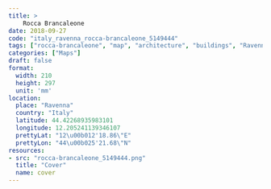```yaml
---
title: > 
    Rocca Brancaleone
date: 2018-09-27
code: "italy_ravenna_rocca-brancaleone_5149444"
tags: ["rocca-brancaleone", "map", "architecture", "buildings", "Ravenna", "Italy"]
categories: ["Maps"]
draft: false
format:
  width: 210
  height: 297
  unit: 'mm'
location:
  place: "Ravenna"
  country: "Italy"
  latitude: 44.42268935983101
  longitude: 12.205241139346107
  prettyLat: "12\u00b012'18.86\"E"
  prettyLon: "44\u00b025'21.68\"N"
resources:
- src: "rocca-brancaleone_5149444.png"
  title: "Cover"
  name: cover
---
```

